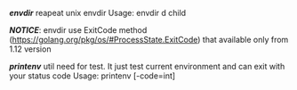 ***envdir*** reapeat unix envdir 
Usage: envdir d child

***NOTICE***: envdir use ExitCode method (https://golang.org/pkg/os/#ProcessState.ExitCode) that available only from 1.12 version

***printenv*** util need for test. It just test current environment and can exit with your status code
Usage: printenv [-code=int] 

